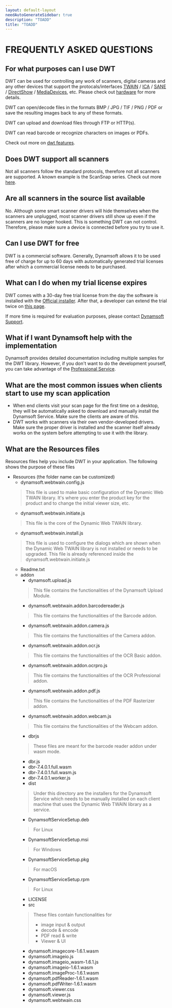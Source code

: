 ```yaml
---
layout: default-layout
needAutoGenerateSidebar: true
description: "TOADD"
title: "TOADD"
---
```


# FREQUENTLY ASKED QUESTIONS

## For what purposes can I use DWT

DWT can be used for controlling any work of scanners, digital cameras and any other devices that support the protocals/interfaces [TWAIN](https://www.twain.org/about/) / [ICA](https://developer.apple.com/documentation/imagecapturecore) / [SANE](http://www.sane-project.org/) / [DirectShow](https://docs.microsoft.com/en-us/windows/win32/directshow/introduction-to-directshow) / [MediaDevices](https://developer.mozilla.org/en-US/docs/Web/API/MediaDevices), etc. Please check out [hardware]({{site.getstarted}}hardware.html) for more details.

DWT can open/decode files in the formats BMP / JPG / TIF / PNG / PDF or save the resulting images back to any of these formats.

DWT can upload and download files through FTP or HTTP(s).

DWT can read barcode or recognize characters on images or PDFs.

Check out more on [dwt features]({{site.about}}features.html).

## Does DWT support all scanners

Not all scanners follow the standard protocols, therefore not all scanners are supported. A known example is the ScanSnap series. Check out more [here](https://scansnapcommunity.net/why-doesnt-scansnap-have-twain-drivers/).

## Are all scanners in the source list available

No. Although some smart scanner drivers will hide themselves when the scanners are unplugged, most scanner drivers still show up even if the scanners are no longer hooked. This is something DWT can not control. Therefore, please make sure a device is connected before you try to use it.

## Can I use DWT for free

DWT is a commercial software. Generally, Dynamsoft allows it to be used free of charge for up to 60 days with automatically generated trial licenses after which a commercial license needs to be purchased.

## What can I do when my trial license expires

DWT comes with a 30-day free trial license from the day the software is installed with the [Official installer](https://www.dynamsoft.com/Downloads/WebTWAIN_Download.aspx). After that, a developer can extend the trial twice on [this page](https://www.dynamsoft.com/CustomerPortal/Portal/TrialLicense.aspx?product=dwt).

If more time is required for evaluation purposes, please contact [Dynamsoft Support]({{site.about}}getsupport.html).

## What if I want Dynamsoft help with the implementation

Dynamsoft provides detailed documentation including multiple samples for the DWT library. However, if you don't want to do the development yourself, you can take advantage of the [Professional Service]({{site.info}}proservice.html).

## What are the most common issues when clients start to use my scan application

* When end clients visit your scan page for the first time on a desktop, they will be automatically asked to download and manually install the Dynamsoft Service. Make sure the clients are aware of this.
* DWT works with scanners via their own vendor-developed drivers. Make sure the proper driver is installed and the scanner itself already works on the system before attempting to use it with the library.

## What are the Resources files

Resources files help you include DWT in your application. The following shows the purpose of these files

- Resources (the folder name can be customized)
  - dynamsoft.webtwain.config.js
  > This file is used to make basic configuration of the Dynamic Web TWAIN library. It's where you enter the product key for the product and to change the initial viewer size, etc.
  - dynamsoft.webtwain.initiate.js
  > This file is the core of the Dynamic Web TWAIN library. 
  - dynamsoft.webtwain.install.js
  > This file is used to configure the dialogs which are shown when the Dynamic Web TWAIN library is not installed or needs to be upgraded. This file is already referenced inside the dynamsoft.webtwain.initiate.js
  - Readme.txt
  - addon
    - dynamsoft.upload.js
    > This file contains the functionalities of the Dynamsoft Upload Module. 
    - dynamsoft.webtwain.addon.barcodereader.js
    > This file contains the functionalities of the Barcode addon. 
    - dynamsoft.webtwain.addon.camera.js
    > This file contains the functionalities of the Camera addon. 
    - dynamsoft.webtwain.addon.ocr.js
    > This file contains the functionalities of the OCR Basic addon. 
    - dynamsoft.webtwain.addon.ocrpro.js
    > This file contains the functionalities of the OCR Professional addon. 
    - dynamsoft.webtwain.addon.pdf.js
    > This file contains the functionalities of the PDF Rasterizer addon. 
    - dynamsoft.webtwain.addon.webcam.js
    > This file contains the functionalities of the Webcam addon. 
    - dbrjs
    > These files are meant for the barcode reader addon under wasm mode.
      - dbr.js
      - dbr-7.4.0.1.full.wasm
      - dbr-7.4.0.1.full.wasm.js
      - dbr-7.4.0.1.worker.js
    - dist
    > Under this directory are the installers for the Dynamsoft Service which needs to be manually installed on each client machine that uses the Dynamic Web TWAIN library as a service.
      - DynamsoftServiceSetup.deb
      > For Linux
      - DynamsoftServiceSetup.msi
      > For Windows
      - DynamsoftServiceSetup.pkg
      > For macOS
      - DynamsoftServiceSetup.rpm
      > For Linux
      - LICENSE
    - src
    > These files contain functionalities for
    > - image input & output
    > - decode & encode
    > - PDF read & write
    > - Viewer & UI
      - dynamsoft.imagecore-1.6.1.wasm
      - dynamsoft.imageio.js
      - dynamsoft.imageio_wasm-1.6.1.js
      - dynamsoft.imageio-1.6.1.wasm
      - dynamsoft.imageProc-1.6.1.wasm
      - dynamsoft.pdfReader-1.6.1.wasm
      - dynamsoft.pdfWriter-1.6.1.wasm
      - dynamsoft.viewer.css
      - dynamsoft.viewer.js
      - dynamsoft.webtwain.css